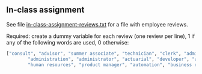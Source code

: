 ## In-class assignment

See file [in-class-assignment-reviews.txt](in-class-assignment-reviews.txt) for a file with employee reviews.

Required: create a dummy variable for each review (one review per line), 1 if any of the following words are used, 0 otherwise: 

```python
["consult", "advisor", "summer associate", "technician", "clerk", "administrative",
        "administration", "administrator", "actuarial", "developer", "analyst", "engineer", "marketing",
        "human resources", "product manager", "automation", "business development", "enterprise" ]
```